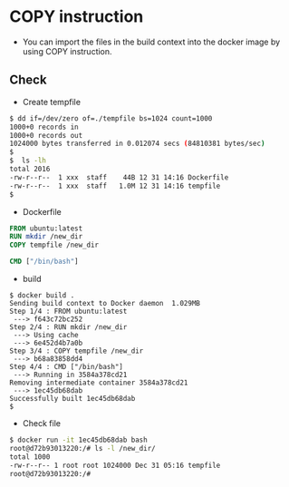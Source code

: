 # COPY instruction
- You can import the files in the build context into the docker image by using COPY instruction. 


## Check
- Create tempfile
```bash
$ dd if=/dev/zero of=./tempfile bs=1024 count=1000
1000+0 records in
1000+0 records out
1024000 bytes transferred in 0.012074 secs (84810381 bytes/sec)
$
$  ls -lh
total 2016
-rw-r--r--  1 xxx  staff    44B 12 31 14:16 Dockerfile
-rw-r--r--  1 xxx  staff   1.0M 12 31 14:16 tempfile
$
```

- Dockerfile
```Dockerfile
FROM ubuntu:latest
RUN mkdir /new_dir
COPY tempfile /new_dir

CMD ["/bin/bash"]
```

- build
```docker
$ docker build .
Sending build context to Docker daemon  1.029MB
Step 1/4 : FROM ubuntu:latest
 ---> f643c72bc252
Step 2/4 : RUN mkdir /new_dir
 ---> Using cache
 ---> 6e452d4b7a0b
Step 3/4 : COPY tempfile /new_dir
 ---> b68a83858dd4
Step 4/4 : CMD ["/bin/bash"]
 ---> Running in 3584a378cd21
Removing intermediate container 3584a378cd21
 ---> 1ec45db68dab
Successfully built 1ec45db68dab
$
```

- Check file
```bash
$ docker run -it 1ec45db68dab bash
root@d72b93013220:/# ls -l /new_dir/
total 1000
-rw-r--r-- 1 root root 1024000 Dec 31 05:16 tempfile
root@d72b93013220:/#
```
